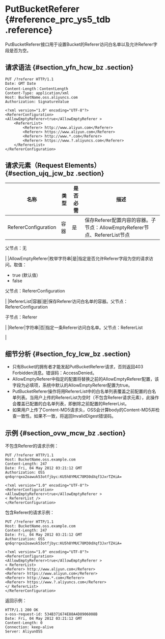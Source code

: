 # PutBucketReferer {#reference_prc_ys5_tdb .reference}

PutBucketReferer接口用于设置Bucket的Referer访问白名单以及允许Referer字段是否为空。

## 请求语法 {#section_yfn_hcw_bz .section}

```
PUT /?referer HTTP/1.1
Date: GMT Date
Content-Length：ContentLength
Content-Type: application/xml
Host: BucketName.oss.aliyuncs.com
Authorization: SignatureValue

<?xml version="1.0" encoding="UTF-8"?>
<RefererConfiguration>
<AllowEmptyReferer>true</AllowEmptyReferer >
    <RefererList>
        <Referer> http://www.aliyun.com</Referer>
        <Referer> https://www.aliyun.com</Referer>
        <Referer> http://www.*.com</Referer>
        <Referer> https://www.?.aliyuncs.com</Referer>
    </RefererList>
</RefererConfiguration>
```

## 请求元素（Request Elements） {#section_ujq_jcw_bz .section}

|名称|类型|是否必需|描述|
|--|--|----|--|
|RefererConfiguration|容器|是|保存Referer配置内容的容器。子节点：AllowEmptyReferer节点、RefererList节点

父节点：无

|
|AllowEmptyReferer|枚举字符串|是|指定是否允许Referer字段为空的请求访问。取值：

-   true \(默认值）
-   false

父节点：RefererConfiguration

 |
|RefererList|容器|是|保存Referer访问白名单的容器。父节点：RefererConfiguration

子节点：Referer

 |
|Referer|字符串|否|指定一条Referer访问白名单。父节点：RefererList

|

## 细节分析 {#section_fcy_lcw_bz .section}

-   只有Bucket的拥有者才能发起PutBucketReferer请求，否则返回403 Forbidden消息。错误码：AccessDenied。
-   AllowEmptyReferer中指定的配置将替换之前的AllowEmptyReferer配置，该字段为必填项，系统中默认的AllowEmptyReferer配置为true。
-   PutBucketReferer操作将用RefererList中的白名单列表覆盖之前配置的白名单列表。当用户上传的RefererList为空时（不包含Referer请求元素），此操作会覆盖已配置的白名单列表，即删除之前配置的RefererList。
-   如果用户上传了Content-MD5请求头，OSS会计算body的Content-MD5并检查一致性。如果不一致，将返回InvalidDigest错误码。

## 示例 {#section_ovw_mcw_bz .section}

不包含Referer的请求示例：

```
PUT /?referer HTTP/1.1
Host: BucketName.oss.example.com
Content-Length: 247
Date: Fri, 04 May 2012 03:21:12 GMT
Authorization: OSS qn6qrrqxo2oawuk53otfjbyc:KU5h8YMUC78M30dXqf3JxrTZHiA=

<?xml version="1.0" encoding="UTF-8"?>
<RefererConfiguration>
<AllowEmptyReferer>true</AllowEmptyReferer >
< RefererList />
</RefererConfiguration>

```

包含Referer的请求示例：

```
PUT /?referer HTTP/1.1
Host: BucketName.oss.example.com
Content-Length: 247
Date: Fri, 04 May 2012 03:21:12 GMT
Authorization: OSS qn6qrrqxo2oawuk53otfjbyc:KU5h8YMUC78M30dXqf3JxrTZHiA=

<?xml version="1.0" encoding="UTF-8"?>
<RefererConfiguration>
<AllowEmptyReferer>true</AllowEmptyReferer >
< RefererList>
<Referer> http://www.aliyun.com</Referer>
<Referer> https://www.aliyun.com</Referer>
<Referer> http://www.*.com</Referer>
<Referer> https://www.?.aliyuncs.com</Referer>
</ RefererList>
</RefererConfiguration>

```

返回示例：

```
HTTP/1.1 200 OK
x-oss-request-id: 534B371674E88A4D8906008B
Date: Fri, 04 May 2012 03:21:12 GMT
Content-Length: 0
Connection: keep-alive
Server: AliyunOSS
```

